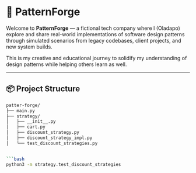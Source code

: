 # 🧠 PatternForge

Welcome to **PatternForge** — a fictional tech company where I (Oladapo) explore and share real-world implementations of software design patterns through simulated scenarios from legacy codebases, client projects, and new system builds.

This is my creative and educational journey to solidify my understanding of design patterns while helping others learn as well.

---

## 📦 Project Structure

```bash
patter-forge/
├── main.py
├── strategy/
│   ├── __init__.py
│   ├── cart.py
│   ├── discount_strategy.py
│   ├── discount_strategy_impl.py
│   └── test_discount_strategies.py


```bash
python3 -m strategy.test_discount_strategies
